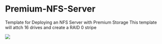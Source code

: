 # Premium-NFS-Server
Template for Deploying an NFS Server with Premium Storage
This template will attch 16 drives and create a RAID 0 stripe


<a href="https://portal.azure.com/#create/Microsoft.Template/uri/https%3A%2F%2Fraw.githubusercontent.com%2Fexchmaster%2FPremium-NFS-Server%2Fmaster%2Fazuredeploy.json" target="_blank">
    <img src="http://azuredeploy.net/deploybutton.png"/>
</a>

